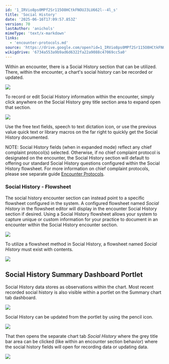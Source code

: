 ```yaml
---
id: '1_IRVio8ps0MPf2Sr115O8HCtkFNOUJ3LU662l--4l_s'
title: 'Social History'
date: '2025-06-16T17:09:57.853Z'
version: 70
lastAuthor: 'anichols'
mimeType: 'text/x-markdown'
links:
  - 'encounter-protocols.md'
source: 'https://drive.google.com/open?id=1_IRVio8ps0MPf2Sr115O8HCtkFNOUJ3LU662l--4l_s'
wikigdrive: '6734a553a9b9ad6d6322fa22a9088c47069cc5a0'
---
```

Within an encounter, there is a Social History section that can be utilized.  There, within the encounter, a chart's social history can be recorded or updated.

![](../social-history.assets/d1bb2f52ab8e3574a232fe5a33b61a65.png)

To record or edit Social History information within the encounter, simply click anywhere on the Social History grey title section area to expand open that section.

![](../social-history.assets/645763bd0c744d12eda00ea6ed3ab216.png)

Use the free text fields, speech to text dictation icon, or use the previous value quick text or library macros on the far right to quickly get the Social History documented.

NOTE: Social History fields (when in expanded mode) reflect any chief complaint protocol(s) selected.  Otherwise, if no chief complaint protocol is designated on the encounter, the Social History section will default to offering our standard Social History questions configured within the Social History flowsheet.  For more information on chief complaint protocols, please see separate guide [Encounter Protocols](encounter-protocols.md).

### Social History - Flowsheet

The social history encounter section can instead point to a specific flowsheet configured in the system.  A configured flowsheet named *Social History* in the flowsheet editor will display in the encounter Social History section if desired.  Using a Social History flowsheet allows your system to capture unique or custom information for your practice to document in an encounter within the Social History encounter section.

![](../social-history.assets/6cb9cf5c334e3ec01d68f035b87da731.png)

To utilize a flowsheet method in Social History, a flowsheet named *Social History* must exist with contents.

![](../social-history.assets/2b722bf6949181d6fd5e8c0d46c8e93a.png)

## Social History Summary Dashboard Portlet

Social History data stores as observations within the chart.  Most recent recorded social history is also visible within a portlet on the Summary chart tab dashboard.

![](../social-history.assets/3eb6028f965d784cdcae6b70c1f91502.png)

Social History can be updated from the portlet by using the pencil icon.

![](../social-history.assets/f19b86af19c7525c0dd6edc327075b62.png)

That then opens the separate chart tab *Social History* where the grey title bar area can be clicked (like within an encounter section behavior) where the social history fields will open for recording data or updating data.

![](../social-history.assets/86bb4fe03a39688e376ecea1be1b778e.png)
